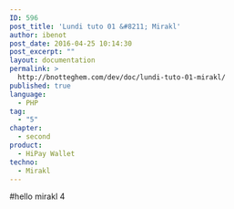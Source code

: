 ```yaml
---
ID: 596
post_title: 'Lundi tuto 01 &#8211; Mirakl'
author: ibenot
post_date: 2016-04-25 10:14:30
post_excerpt: ""
layout: documentation
permalink: >
  http://bnotteghem.com/dev/doc/lundi-tuto-01-mirakl/
published: true
language:
  - PHP
tag:
  - "5"
chapter:
  - second
product:
  - HiPay Wallet
techno:
  - Mirakl
---
```

#hello mirakl 4
